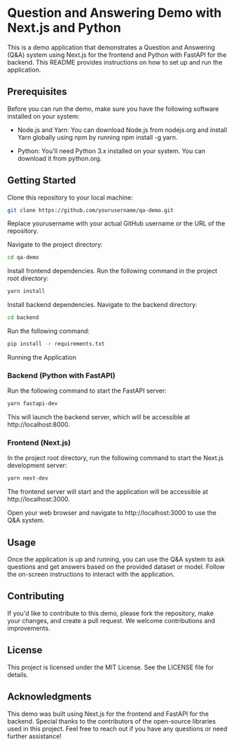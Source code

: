 
# Question and Answering Demo with Next.js and Python
This is a demo application that demonstrates a Question and Answering (Q&A) system using Next.js for the frontend and Python with FastAPI for the backend. This README provides instructions on how to set up and run the application.

## Prerequisites
Before you can run the demo, make sure you have the following software installed on your system:

- Node.js and Yarn: You can download Node.js from nodejs.org and install Yarn globally using npm by running npm install -g yarn.

- Python: You'll need Python 3.x installed on your system. You can download it from python.org.

## Getting Started
Clone this repository to your local machine:

```bash
git clone https://github.com/yourusername/qa-demo.git
```
Replace yourusername with your actual GitHub username or the URL of the repository.

Navigate to the project directory:

```bash
cd qa-demo
```
Install frontend dependencies. Run the following command in the project root directory:

```bash
yarn install
```
Install backend dependencies. Navigate to the backend directory:

```bash
cd backend
```
Run the following command:

```bash
pip install -r requirements.txt
```
Running the Application
### Backend (Python with FastAPI)
Run the following command to start the FastAPI server:

```bash
yarn fastapi-dev
```
This will launch the backend server, which will be accessible at http://localhost:8000.

### Frontend (Next.js)
In the project root directory, run the following command to start the Next.js development server:

```bash
yarn next-dev
```
The frontend server will start and the application will be accessible at http://localhost:3000.

Open your web browser and navigate to http://localhost:3000 to use the Q&A system.

## Usage
Once the application is up and running, you can use the Q&A system to ask questions and get answers based on the provided dataset or model. Follow the on-screen instructions to interact with the application.

## Contributing
If you'd like to contribute to this demo, please fork the repository, make your changes, and create a pull request. We welcome contributions and improvements.

## License
This project is licensed under the MIT License. See the LICENSE file for details.

## Acknowledgments
This demo was built using Next.js for the frontend and FastAPI for the backend.
Special thanks to the contributors of the open-source libraries used in this project.
Feel free to reach out if you have any questions or need further assistance!
